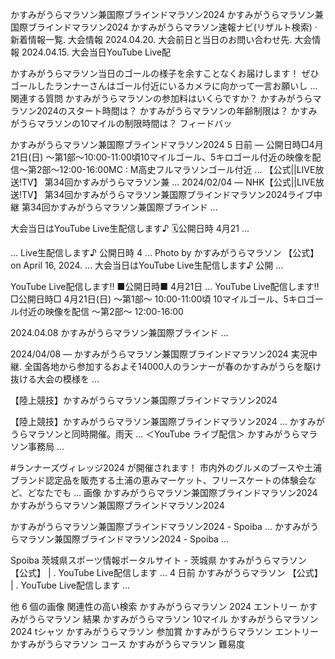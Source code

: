 
かすみがうらマラソン兼国際ブラインドマラソン2024
かすみがうらマラソン兼国際ブラインドマラソン2024
かすみがうらマラソン速報ナビ(リザルト検索) · 新着情報一覧. 大会情報 2024.04.20. 大会前日と当日のお問い合わせ先. 大会情報 2024.04.15. 大会当日YouTube Live配

かすみがうらマラソン当日のゴールの様子を余すことなくお届けします！ ぜひゴールしたランナーさんはゴール付近にいるカメラに向かって一言お願いし ...
関連する質問
かすみがうらマラソンの参加料はいくらですか？
かすみがうらマラソン2024のスタート時間は？
かすみがうらマラソンの年齢制限は？
かすみがうらマラソンの10マイルの制限時間は？
フィードバッ

かすみがうらマラソン兼国際ブラインドマラソン2024
5 日前 — 公開日時□4月21日(日) ～第1部～10:00-11:00頃10マイルゴール、5キロゴール付近の映像を配信～第2部～12:00-16:00MC : M高史フルマラソンゴール付近 ...
【公式||LIVE放送!TV】 第34回かすみがうらマラソン兼 ...
2024/02/04 — NHK【公式||LIVE放送!TV】 第34回かすみがうらマラソン兼国際ブラインドマラソン2024ライブ中継 第34回かすみがうらマラソン兼国際ブラインド ...

大会当日はYouTube Live生配信します♪ 🗓公開日時 4月21 ...

... Live生配信します♪ 公開日時 4 ... Photo by かすみがうらマラソン 【公式】 on April 16, 2024. ... 大会当日はYouTube Live生配信します♪ 公開 ...

YouTube Live配信します‼️ ■公開日時■ 4月21日 ...
YouTube Live配信します‼️ □公開日時□ 4月21日(日) 〜第1部〜 10:00-11:00頃 10マイルゴール、5キロゴール付近の映像を配信 〜第2部〜 12:00-16:00

2024.04.08 かすみがうらマラソン兼国際ブラインド ...

2024/04/08 — かすみがうらマラソン兼国際ブラインドマラソン2024 実況中継. 全国各地から参加するおよそ14000人のランナーが春のかすみがうらを駆け抜ける大会の模様を ...

【陸上競技】かすみがうらマラソン兼国際ブラインドマラソン2024

【陸上競技】かすみがうらマラソン兼国際ブラインドマラソン2024 ... かすみがうらマラソンと同時開催。雨天 ... ＜YouTube ライブ配信＞ かすみがうらマラソン事務局 ...

#ランナーズヴィレッジ2024 が開催されます！ 市内外のグルメのブースや土浦ブランド認定品を販売する土浦の恵みマーケット、フリースケートの体験会など、どなたでも ...
画像
かすみがうらマラソン兼国際ブラインドマラソン2024
かすみがうらマラソン兼国際ブラインドマラソン2024

かすみがうらマラソン兼国際ブラインドマラソン2024 - Spoiba ...
かすみがうらマラソン兼国際ブラインドマラソン2024 - Spoiba ...

Spoiba 茨城県スポーツ情報ポータルサイト - 茨城県
かすみがうらマラソン 【公式】 | . YouTube Live配信します ...
4 日前
かすみがうらマラソン 【公式】 | . YouTube Live配信します ...

他 6 個の画像
関連性の高い検索
かすみがうらマラソン 2024 エントリー
かすみがうらマラソン 結果
かすみがうらマラソン 10マイル
かすみがうらマラソン 2024 tシャツ
かすみがうらマラソン 参加賞
かすみがうらマラソン エントリー
かすみがうらマラソン コース
かすみがうらマラソン 難易度
